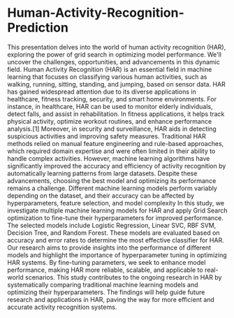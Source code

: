 # Human-Activity-Recognition-Prediction
This presentation delves into the world of human activity recognition (HAR), exploring the power of grid search in optimizing model performance. We'll uncover the challenges, opportunities, and advancements in this dynamic field.
 Human Activity Recognition (HAR) is an essential field in machine learning that focuses
 on classifying various human activities, such as walking, running, sitting, standing, and
 jumping, based on sensor data. HAR has gained widespread attention due to its diverse
 applications in healthcare, fitness tracking, security, and smart home environments. For
 instance, in healthcare, HAR can be used to monitor elderly individuals, detect falls, and
 assist in rehabilitation. In fitness applications, it helps track physical activity, optimize
 workout routines, and enhance performance analysis.[1] Moreover, in security and
 surveillance, HAR aids in detecting suspicious activities and improving safety measures.
 Traditional HAR methods relied on manual feature engineering and rule-based
 approaches, which required domain expertise and were often limited in their ability to
 handle complex activities. However, machine learning algorithms have significantly
 improved the accuracy and efficiency of activity recognition by automatically learning
 patterns from large datasets. Despite these advancements, choosing the best model and
 optimizing its performance remains a challenge. Different machine learning models
 perform variably depending on the dataset, and their accuracy can be affected by
 hyperparameters, feature selection, and model complexity
 In this study, we investigate multiple machine learning models for HAR and apply Grid
 Search optimization to fine-tune their hyperparameters for improved performance. The
 selected models include Logistic Regression, Linear SVC, RBF SVM, Decision Tree, and
 Random Forest. These models are evaluated based on accuracy and error rates to
 determine the most effective classifier for HAR. Our research aims to provide insights into
 the performance of different models and highlight the importance of hyperparameter
 tuning in optimizing HAR systems. By fine-tuning parameters, we seek to enhance model
 performance, making HAR more reliable, scalable, and applicable to real-world scenarios.
 This study contributes to the ongoing research in HAR by systematically comparing
 traditional machine learning models and optimizing their hyperparameters. The findings
 will help guide future research and applications in HAR, paving the way for more efficient
 and accurate activity recognition systems.
